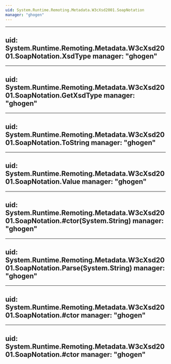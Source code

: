 ```yaml
---
uid: System.Runtime.Remoting.Metadata.W3cXsd2001.SoapNotation
manager: "ghogen"
---
```


---
uid: System.Runtime.Remoting.Metadata.W3cXsd2001.SoapNotation.XsdType
manager: "ghogen"
---

---
uid: System.Runtime.Remoting.Metadata.W3cXsd2001.SoapNotation.GetXsdType
manager: "ghogen"
---

---
uid: System.Runtime.Remoting.Metadata.W3cXsd2001.SoapNotation.ToString
manager: "ghogen"
---

---
uid: System.Runtime.Remoting.Metadata.W3cXsd2001.SoapNotation.Value
manager: "ghogen"
---

---
uid: System.Runtime.Remoting.Metadata.W3cXsd2001.SoapNotation.#ctor(System.String)
manager: "ghogen"
---

---
uid: System.Runtime.Remoting.Metadata.W3cXsd2001.SoapNotation.Parse(System.String)
manager: "ghogen"
---

---
uid: System.Runtime.Remoting.Metadata.W3cXsd2001.SoapNotation.#ctor
manager: "ghogen"
---

---
uid: System.Runtime.Remoting.Metadata.W3cXsd2001.SoapNotation.#ctor
manager: "ghogen"
---
